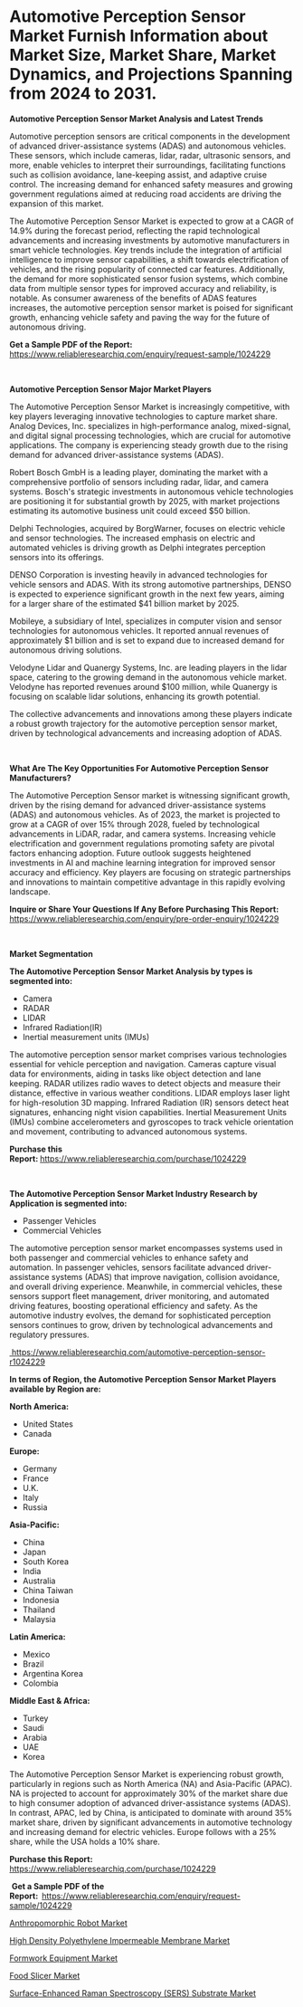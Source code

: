 <p><h1>Automotive Perception Sensor Market Furnish Information about Market Size, Market Share, Market Dynamics, and Projections Spanning from 2024 to 2031.</h1></p><p><strong>Automotive Perception Sensor Market Analysis and Latest Trends</strong></p>
<p><p>Automotive perception sensors are critical components in the development of advanced driver-assistance systems (ADAS) and autonomous vehicles. These sensors, which include cameras, lidar, radar, ultrasonic sensors, and more, enable vehicles to interpret their surroundings, facilitating functions such as collision avoidance, lane-keeping assist, and adaptive cruise control. The increasing demand for enhanced safety measures and growing government regulations aimed at reducing road accidents are driving the expansion of this market.</p><p>The Automotive Perception Sensor Market is expected to grow at a CAGR of 14.9% during the forecast period, reflecting the rapid technological advancements and increasing investments by automotive manufacturers in smart vehicle technologies. Key trends include the integration of artificial intelligence to improve sensor capabilities, a shift towards electrification of vehicles, and the rising popularity of connected car features. Additionally, the demand for more sophisticated sensor fusion systems, which combine data from multiple sensor types for improved accuracy and reliability, is notable. As consumer awareness of the benefits of ADAS features increases, the automotive perception sensor market is poised for significant growth, enhancing vehicle safety and paving the way for the future of autonomous driving.</p></p>
<p><strong>Get a Sample PDF of the Report:&nbsp;</strong> <a href="https://www.reliableresearchiq.com/enquiry/request-sample/1024229">https://www.reliableresearchiq.com/enquiry/request-sample/1024229</a></p>
<p>&nbsp;</p>
<p><strong>Automotive Perception Sensor Major Market Players</strong></p>
<p><p>The Automotive Perception Sensor Market is increasingly competitive, with key players leveraging innovative technologies to capture market share. Analog Devices, Inc. specializes in high-performance analog, mixed-signal, and digital signal processing technologies, which are crucial for automotive applications. The company is experiencing steady growth due to the rising demand for advanced driver-assistance systems (ADAS).</p><p>Robert Bosch GmbH is a leading player, dominating the market with a comprehensive portfolio of sensors including radar, lidar, and camera systems. Bosch's strategic investments in autonomous vehicle technologies are positioning it for substantial growth by 2025, with market projections estimating its automotive business unit could exceed $50 billion.</p><p>Delphi Technologies, acquired by BorgWarner, focuses on electric vehicle and sensor technologies. The increased emphasis on electric and automated vehicles is driving growth as Delphi integrates perception sensors into its offerings.</p><p>DENSO Corporation is investing heavily in advanced technologies for vehicle sensors and ADAS. With its strong automotive partnerships, DENSO is expected to experience significant growth in the next few years, aiming for a larger share of the estimated $41 billion market by 2025.</p><p>Mobileye, a subsidiary of Intel, specializes in computer vision and sensor technologies for autonomous vehicles. It reported annual revenues of approximately $1 billion and is set to expand due to increased demand for autonomous driving solutions.</p><p>Velodyne Lidar and Quanergy Systems, Inc. are leading players in the lidar space, catering to the growing demand in the autonomous vehicle market. Velodyne has reported revenues around $100 million, while Quanergy is focusing on scalable lidar solutions, enhancing its growth potential.</p><p>The collective advancements and innovations among these players indicate a robust growth trajectory for the automotive perception sensor market, driven by technological advancements and increasing adoption of ADAS.</p></p>
<p>&nbsp;</p>
<p><strong>What Are The Key Opportunities For Automotive Perception Sensor Manufacturers?</strong></p>
<p><p>The Automotive Perception Sensor market is witnessing significant growth, driven by the rising demand for advanced driver-assistance systems (ADAS) and autonomous vehicles. As of 2023, the market is projected to grow at a CAGR of over 15% through 2028, fueled by technological advancements in LiDAR, radar, and camera systems. Increasing vehicle electrification and government regulations promoting safety are pivotal factors enhancing adoption. Future outlook suggests heightened investments in AI and machine learning integration for improved sensor accuracy and efficiency. Key players are focusing on strategic partnerships and innovations to maintain competitive advantage in this rapidly evolving landscape.</p></p>
<p><strong>Inquire or Share Your Questions If Any Before Purchasing This Report:</strong> <a href="https://www.reliableresearchiq.com/enquiry/pre-order-enquiry/1024229">https://www.reliableresearchiq.com/enquiry/pre-order-enquiry/1024229</a></p>
<p>&nbsp;</p>
<p><strong>Market Segmentation</strong></p>
<p><strong>The Automotive Perception Sensor Market Analysis by types is segmented into:</strong></p>
<p><ul><li>Camera</li><li>RADAR</li><li>LIDAR</li><li>Infrared Radiation(IR)</li><li>Inertial measurement units (IMUs)</li></ul></p>
<p><p>The automotive perception sensor market comprises various technologies essential for vehicle perception and navigation. Cameras capture visual data for environments, aiding in tasks like object detection and lane keeping. RADAR utilizes radio waves to detect objects and measure their distance, effective in various weather conditions. LIDAR employs laser light for high-resolution 3D mapping. Infrared Radiation (IR) sensors detect heat signatures, enhancing night vision capabilities. Inertial Measurement Units (IMUs) combine accelerometers and gyroscopes to track vehicle orientation and movement, contributing to advanced autonomous systems.</p></p>
<p><strong>Purchase this Report:&nbsp;</strong><a href="https://www.reliableresearchiq.com/purchase/1024229">https://www.reliableresearchiq.com/purchase/1024229</a></p>
<p>&nbsp;</p>
<p><strong>The Automotive Perception Sensor Market Industry Research by Application is segmented into:</strong></p>
<p><ul><li>Passenger Vehicles</li><li>Commercial Vehicles</li></ul></p>
<p><p>The automotive perception sensor market encompasses systems used in both passenger and commercial vehicles to enhance safety and automation. In passenger vehicles, sensors facilitate advanced driver-assistance systems (ADAS) that improve navigation, collision avoidance, and overall driving experience. Meanwhile, in commercial vehicles, these sensors support fleet management, driver monitoring, and automated driving features, boosting operational efficiency and safety. As the automotive industry evolves, the demand for sophisticated perception sensors continues to grow, driven by technological advancements and regulatory pressures.</p></p>
<p><a href="https://www.reliableresearchiq.com/automotive-perception-sensor-r1024229">&nbsp;https://www.reliableresearchiq.com/automotive-perception-sensor-r1024229</a></p>
<p><strong>In terms of Region, the Automotive Perception Sensor Market Players available by Region are:</strong></p>
<p>
    <p> <strong> North America: </strong>
        <ul>
            <li>United States</li>
            <li>Canada</li>
        </ul>
        </p> 
    <p> <strong> Europe: </strong>
        <ul>
            <li>Germany</li>
            <li>France</li>
            <li>U.K.</li>
            <li>Italy</li>
            <li>Russia</li>
        </ul>
        </p> 
    <p> <strong> Asia-Pacific: </strong>
        <ul>
            <li>China</li>
            <li>Japan</li>
            <li>South Korea</li>
            <li>India</li>
            <li>Australia</li>
            <li>China Taiwan</li>
            <li>Indonesia</li>
            <li>Thailand</li>
            <li>Malaysia</li>
        </ul>
        </p> 
    <p> <strong> Latin America: </strong>
        <ul>
            <li>Mexico</li>
            <li>Brazil</li>
            <li>Argentina Korea</li>
            <li>Colombia</li>
        </ul>
        </p> 
    <p> <strong> Middle East & Africa: </strong>
        <ul>
            <li>Turkey</li>
            <li>Saudi</li>
            <li>Arabia</li>
            <li>UAE</li>
            <li>Korea</li>
        </ul>
    </p>
    </p>
<p><p>The Automotive Perception Sensor Market is experiencing robust growth, particularly in regions such as North America (NA) and Asia-Pacific (APAC). NA is projected to account for approximately 30% of the market share due to high consumer adoption of advanced driver-assistance systems (ADAS). In contrast, APAC, led by China, is anticipated to dominate with around 35% market share, driven by significant advancements in automotive technology and increasing demand for electric vehicles. Europe follows with a 25% share, while the USA holds a 10% share.</p></p>
<p><strong>Purchase this Report: </strong><a href="https://www.reliableresearchiq.com/purchase/1024229">https://www.reliableresearchiq.com/purchase/1024229</a></p>
<p>&nbsp;<strong>Get a Sample PDF of the Report:&nbsp;&nbsp;</strong><a href="https://www.reliableresearchiq.com/enquiry/request-sample/1024229">https://www.reliableresearchiq.com/enquiry/request-sample/1024229</a></p>
<p><strong></strong></p>
<p><p><a href="https://www.linkedin.com/pulse/global-anthropomorphic-robot-market-sector-types-applications-0zfqc?trackingId=%2F6jcygK7RdWy4BnfmIxKWA%3D%3D">Anthropomorphic Robot Market</a></p><p><a href="https://issuu.com/reportprime-2/docs/high-density-polyethylene-impermeab_b923e58fcfe11c">High Density Polyethylene Impermeable Membrane Market</a></p><p><a href="https://www.linkedin.com/pulse/formwork-equipment-market-trends-strategic-insights-2024-2031-xoihc?trackingId=7Aux58bLTGuw1xR4W6eulA%3D%3D">Formwork Equipment Market</a></p><p><a href="https://www.linkedin.com/pulse/insights-food-slicer-market-size-which-expanding-55-cagr-fly6c?trackingId=UIVVf4qaQX%2BRvGPe7pw6hw%3D%3D">Food Slicer Market</a></p><p><a href="https://issuu.com/reportprime-2/docs/surface-enhanced-raman-spectroscopy_86df6b0814c34f">Surface-Enhanced Raman Spectroscopy (SERS) Substrate Market</a></p></p>